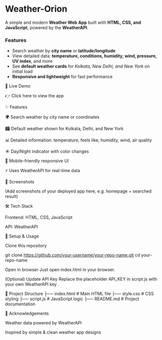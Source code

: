 # Weather-Orion

A simple and modern **Weather Web App** built with **HTML, CSS, and JavaScript**, powered by the **WeatherAPI**.  

### Features
- Search weather by **city name** or **latitude/longitude**
- View detailed data: **temperature, conditions, humidity, wind, pressure, UV index**, and more
- See **default weather cards** for *Kolkata, New Delhi, and New York* on initial load
- **Responsive and lightweight** for fast performance


🚀 Live Demo

👉 Click here to view the app

✨ Features

🌍 Search weather by city name or coordinates

🏙️ Default weather shown for Kolkata, Delhi, and New York

📊 Detailed information: temperature, feels like, humidity, wind, air quality

☀️ Day/Night indicator with color changes

📱 Mobile-friendly responsive UI

⚡ Uses WeatherAPI for real-time data

📸 Screenshots

(Add screenshots of your deployed app here, e.g. homepage + searched result)

🛠️ Tech Stack

Frontend: HTML, CSS, JavaScript

API: WeatherAPI

🔧 Setup & Usage

Clone this repository

git clone https://github.com/your-username/your-repo-name.git
cd your-repo-name


Open in browser
Just open index.html in your browser.

(Optional) Update API Key
Replace the placeholder API_KEY in script.js with your own WeatherAPI key
.

📂 Project Structure
├── index.html       # Main HTML file
├── style.css        # CSS styling
├── script.js        # JavaScript logic
├── README.md        # Project documentation

🙌 Acknowledgements

Weather data powered by WeatherAPI

Inspired by simple & clean weather app designs
